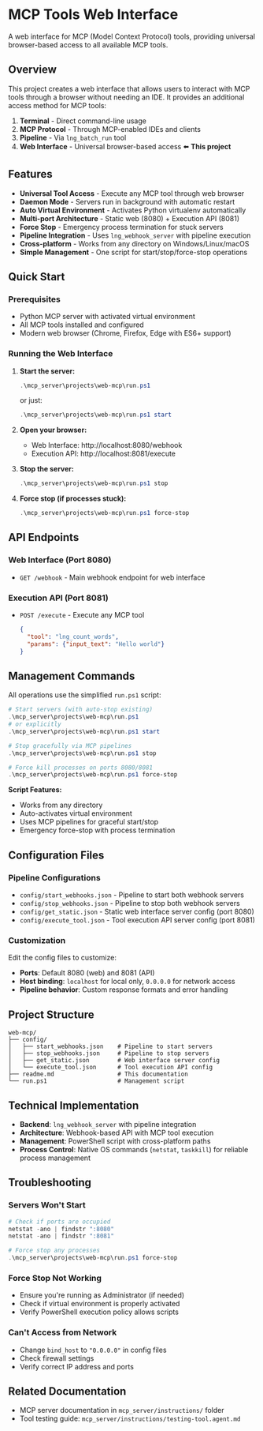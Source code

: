 # MCP Tools Web Interface

A web interface for MCP (Model Context Protocol) tools, providing universal browser-based access to all available MCP tools.

## Overview

This project creates a web interface that allows users to interact with MCP tools through a browser without needing an IDE. It provides an additional access method for MCP tools:

1. **Terminal** - Direct command-line usage
2. **MCP Protocol** - Through MCP-enabled IDEs and clients  
3. **Pipeline** - Via `lng_batch_run` tool
4. **Web Interface** - Universal browser-based access ⬅️ **This project**

## Features

- **Universal Tool Access** - Execute any MCP tool through web browser
- **Daemon Mode** - Servers run in background with automatic restart
- **Auto Virtual Environment** - Activates Python virtualenv automatically
- **Multi-port Architecture** - Static web (8080) + Execution API (8081)
- **Force Stop** - Emergency process termination for stuck servers
- **Pipeline Integration** - Uses `lng_webhook_server` with pipeline execution
- **Cross-platform** - Works from any directory on Windows/Linux/macOS
- **Simple Management** - One script for start/stop/force-stop operations

## Quick Start

### Prerequisites

- Python MCP server with activated virtual environment
- All MCP tools installed and configured
- Modern web browser (Chrome, Firefox, Edge with ES6+ support)

### Running the Web Interface

1. **Start the server:**
   ```powershell
   .\mcp_server\projects\web-mcp\run.ps1
   ```
   or just:
   ```powershell
   .\mcp_server\projects\web-mcp\run.ps1 start
   ```

2. **Open your browser:**
   - Web Interface: http://localhost:8080/webhook
   - Execution API: http://localhost:8081/execute

3. **Stop the server:**
   ```powershell
   .\mcp_server\projects\web-mcp\run.ps1 stop
   ```

4. **Force stop (if processes stuck):**
   ```powershell
   .\mcp_server\projects\web-mcp\run.ps1 force-stop
   ```

## API Endpoints

### Web Interface (Port 8080)
- `GET /webhook` - Main webhook endpoint for web interface

### Execution API (Port 8081)
- `POST /execute` - Execute any MCP tool
  ```json
  {
    "tool": "lng_count_words",
    "params": {"input_text": "Hello world"}
  }
  ```

## Management Commands

All operations use the simplified `run.ps1` script:

```powershell
# Start servers (with auto-stop existing)
.\mcp_server\projects\web-mcp\run.ps1
# or explicitly
.\mcp_server\projects\web-mcp\run.ps1 start

# Stop gracefully via MCP pipelines
.\mcp_server\projects\web-mcp\run.ps1 stop

# Force kill processes on ports 8080/8081
.\mcp_server\projects\web-mcp\run.ps1 force-stop
```

**Script Features:**
- Works from any directory
- Auto-activates virtual environment
- Uses MCP pipelines for graceful start/stop
- Emergency force-stop with process termination

## Configuration Files

### Pipeline Configurations
- `config/start_webhooks.json` - Pipeline to start both webhook servers
- `config/stop_webhooks.json` - Pipeline to stop both webhook servers
- `config/get_static.json` - Static web interface server config (port 8080)
- `config/execute_tool.json` - Tool execution API server config (port 8081)

### Customization
Edit the config files to customize:
- **Ports**: Default 8080 (web) and 8081 (API)
- **Host binding**: `localhost` for local only, `0.0.0.0` for network access
- **Pipeline behavior**: Custom response formats and error handling

## Project Structure

```
web-mcp/
├── config/
│   ├── start_webhooks.json    # Pipeline to start servers
│   ├── stop_webhooks.json     # Pipeline to stop servers
│   ├── get_static.json        # Web interface server config
│   └── execute_tool.json      # Tool execution API config
├── readme.md                  # This documentation
└── run.ps1                    # Management script
```

## Technical Implementation

- **Backend**: `lng_webhook_server` with pipeline integration
- **Architecture**: Webhook-based API with MCP tool execution
- **Management**: PowerShell script with cross-platform paths
- **Process Control**: Native OS commands (`netstat`, `taskkill`) for reliable process management

## Troubleshooting

### Servers Won't Start
```powershell
# Check if ports are occupied
netstat -ano | findstr ":8080"
netstat -ano | findstr ":8081"

# Force stop any processes
.\mcp_server\projects\web-mcp\run.ps1 force-stop
```

### Force Stop Not Working
- Ensure you're running as Administrator (if needed)
- Check if virtual environment is properly activated
- Verify PowerShell execution policy allows scripts

### Can't Access from Network
- Change `bind_host` to `"0.0.0.0"` in config files
- Check firewall settings
- Verify correct IP address and ports

## Related Documentation

- MCP server documentation in `mcp_server/instructions/` folder
- Tool testing guide: `mcp_server/instructions/testing-tool.agent.md`
